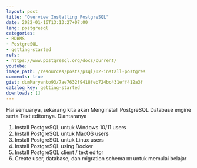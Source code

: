 ```yaml
---
layout: post
title: "Overview Installing PostgreSQL"
date: 2022-01-16T13:13:27+07:00
lang: postgresql
categories:
- RDBMS
- PostgreSQL
- getting-started
refs: 
- https://www.postgresql.org/docs/current/
youtube: 
image_path: /resources/posts/psql/02-install-postgres
comments: true
gist: dimMaryanto93/7ae7632f9418feb724bc431eff412a3f
catalog_key: getting-started
downloads: []
---
```


Hai semuanya, sekarang kita akan Menginstall PostgreSQL Database engine serta Text editornya. Diantaranya 

1. Install PostgreSQL untuk Windows 10/11 users
2. Install PostgreSQL untuk MacOS users
3. Install PostgreSQL untuk Linux users
4. Install PostgreSQL using Docker
5. Install PostgreSQL client / text editor
6. Create user, database, dan migration schema `HR` untuk memulai belajar